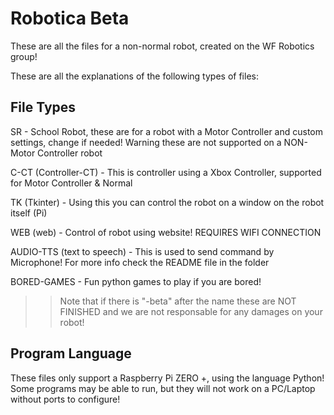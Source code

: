  # Robotica Beta
These are all the files for a non-normal robot, created on the WF Robotics group!

These are all the explanations of the following types of files:

## File Types
SR - School Robot, these are for a robot with a Motor Controller and custom settings, change if needed! Warning these are not supported on a NON-Motor Controller robot

C-CT (Controller-CT) - This is controller using a Xbox Controller, supported for Motor Controller & Normal

TK (Tkinter) - Using this you can control the robot on a window on the robot itself (Pi)

WEB (web) - Control of robot using website! REQUIRES WIFI CONNECTION

AUDIO-TTS (text to speech) - This is used to send command by Microphone! For more info check the README file in the folder

BORED-GAMES - Fun python games to play if you are bored!

>> Note that if there is "-beta" after the name these are NOT FINISHED and we are not responsable for any damages on your robot!
## Program Language
These files only support a Raspberry Pi ZERO +, using the language Python! Some programs may be able to run, but they will not work on a PC/Laptop without ports to configure!
